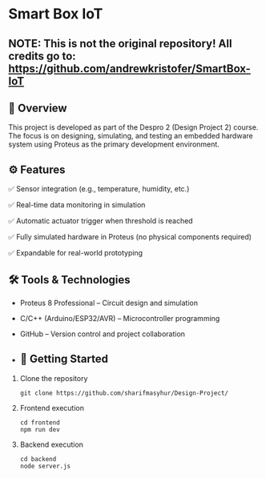 # Smart Box IoT

## NOTE: This is not the original repository! All credits go to: https://github.com/andrewkristofer/SmartBox-IoT
## 📖 Overview
This project is developed as part of the Despro 2 (Design Project 2) course.
The focus is on designing, simulating, and testing an embedded hardware system using Proteus as the primary development environment.

## ⚙️ Features
✅ Sensor integration (e.g., temperature, humidity, etc.)

✅ Real-time data monitoring in simulation

✅ Automatic actuator trigger when threshold is reached

✅ Fully simulated hardware in Proteus (no physical components required)

✅ Expandable for real-world prototyping

## 🛠️ Tools & Technologies
- Proteus 8 Professional – Circuit design and simulation
- C/C++ (Arduino/ESP32/AVR) – Microcontroller programming
- GitHub – Version control and project collaboration

- ## 🚀 Getting Started
1. Clone the repository
   ```
   git clone https://github.com/sharifmasyhur/Design-Project/
   ```
2. Frontend execution
   ```
   cd frontend
   npm run dev
   ```
3. Backend execution
   ```
   cd backend
   node server.js
   ```
   
